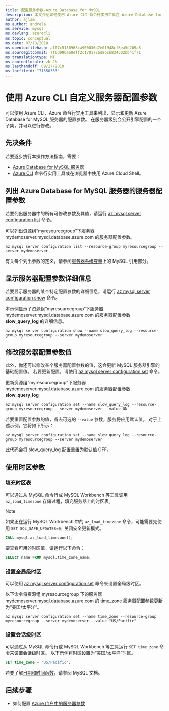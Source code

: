 ```yaml
---
title: 配置服务参数-Azure Database for MySQL
description: 本文介绍如何使用 Azure CLI 命令行实用工具在 Azure Database for MySQL 中配置服务参数。
author: ajlam
ms.author: andrela
ms.service: mysql
ms.devlang: azurecli
ms.topic: conceptual
ms.date: 07/18/2018
ms.openlocfilehash: a107c5130968ca960036d7e0f948cf6ea5d209a8
ms.sourcegitcommit: 7f6d986a60eff2c170172bd8bcb834302bb41f71
ms.translationtype: MT
ms.contentlocale: zh-CN
ms.lasthandoff: 09/27/2019
ms.locfileid: "71350333"
---
```

# <a name="customize-server-configuration-parameters-by-using-azure-cli"></a>使用 Azure CLI 自定义服务器配置参数
可以使用 Azure CLI、Azure 命令行实用工具来列出、显示和更新 Azure Database for MySQL 服务器的配置参数。 在服务器级别会公开引擎配置的一个子集，并可以进行修改。 

## <a name="prerequisites"></a>先决条件
若要逐步执行本操作方法指南，需要：
- [Azure Database for MySQL 服务器](quickstart-create-mysql-server-database-using-azure-cli.md)
- [Azure CLI](/cli/azure/install-azure-cli) 命令行实用工具或在浏览器中使用 Azure Cloud Shell。

## <a name="list-server-configuration-parameters-for-azure-database-for-mysql-server"></a>列出 Azure Database for MySQL 服务器的服务器配置参数
若要列出服务器中的所有可修改参数及其值，请运行 [az mysql server configuration list](/cli/azure/mysql/server/configuration#az-mysql-server-configuration-list) 命令。

可以列出资源组“myresourcegroup”下服务器 mydemoserver.mysql.database.azure.com 的服务器配置参数。
```azurecli-interactive
az mysql server configuration list --resource-group myresourcegroup --server mydemoserver
```
有关每个列出参数的定义，请参阅[服务器系统变量](https://dev.mysql.com/doc/refman/5.7/en/server-system-variables.html)上的 MySQL 引用部分。

## <a name="show-server-configuration-parameter-details"></a>显示服务器配置参数详细信息
若要显示服务器的某个特定配置参数的详细信息，请运行 [az mysql server configuration show](/cli/azure/mysql/server/configuration#az-mysql-server-configuration-show) 命令。

本示例显示了资源组“myresourcegroup”下服务器 mydemoserver.mysql.database.azure.com 的服务器配置参数 **slow\_query\_log** 的详细信息。
```azurecli-interactive
az mysql server configuration show --name slow_query_log --resource-group myresourcegroup --server mydemoserver
```
## <a name="modify-a-server-configuration-parameter-value"></a>修改服务器配置参数值
此外，你还可以修改某个服务器配置参数的值，这会更新 MySQL 服务器引擎的基础配置值。 若要更新配置，请使用 [az mysql server configuration set](/cli/azure/mysql/server/configuration#az-mysql-server-configuration-set) 命令。 

更新资源组“myresourcegroup”下服务器 mydemoserver.mysql.database.azure.com 的服务器配置参数 **slow\_query\_log**。
```azurecli-interactive
az mysql server configuration set --name slow_query_log --resource-group myresourcegroup --server mydemoserver --value ON
```
若要重置配置参数的值，省去可选的 `--value` 参数，服务将应用默认值。 对于上述示例，它将如下所示：
```azurecli-interactive
az mysql server configuration set --name slow_query_log --resource-group myresourcegroup --server mydemoserver
```
此代码会将 slow\_query\_log 配置重置为默认值 OFF。 

## <a name="working-with-the-time-zone-parameter"></a>使用时区参数

### <a name="populating-the-time-zone-tables"></a>填充时区表

可以通过从 MySQL 命令行或 MySQL Workbench 等工具调用 `az_load_timezone` 存储过程，填充服务器上的时区表。

> [!NOTE]
> 如果正在运行 MySQL Workbench 中的 `az_load_timezone` 命令，可能需要先使用 `SET SQL_SAFE_UPDATES=0;` 关闭安全更新模式。

```sql
CALL mysql.az_load_timezone();
```

要查看可用的时区值，请运行以下命令：

```sql
SELECT name FROM mysql.time_zone_name;
```

### <a name="setting-the-global-level-time-zone"></a>设置全局级时区

可以使用 [az mysql server configuration set](/cli/azure/mysql/server/configuration#az-mysql-server-configuration-set) 命令来设置全局级时区。

以下命令将资源组 myresourcegroup 下的服务器 mydemoserver.mysql.database.azure.com 的 time\_zone 服务器配置参数更新为“美国/太平洋”。

```azurecli-interactive
az mysql server configuration set --name time_zone --resource-group myresourcegroup --server mydemoserver --value "US/Pacific"
```

### <a name="setting-the-session-level-time-zone"></a>设置会话级时区

可以通过从 MySQL 命令行或 MySQL Workbench 等工具运行 `SET time_zone` 命令来设置会话级时区。 以下示例将时区设置为“美国/太平洋”时区。  

```sql
SET time_zone = 'US/Pacific';
```

若要了解[日期和时间函数](https://dev.mysql.com/doc/refman/5.7/en/date-and-time-functions.html#function_convert-tz)，请参阅 MySQL 文档。


## <a name="next-steps"></a>后续步骤

- 如何配置 [Azure 门户中的服务器参数](howto-server-parameters.md)